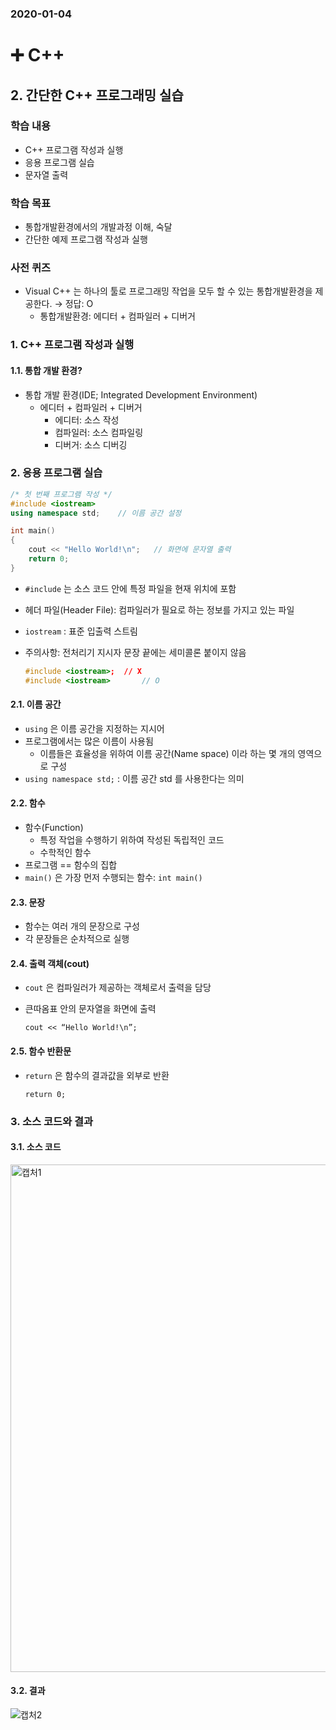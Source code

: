 ### 2020-01-04

# :heavy_plus_sign: C++

## 2. 간단한 C++ 프로그래밍 실습

### 학습 내용

* C++ 프로그램 작성과 실행
* 응용 프로그램 실습
* 문자열 출력



### 학습 목표

* 통합개발환경에서의 개발과정 이해, 숙달
* 간단한 예제 프로그램 작성과 실행



### 사전 퀴즈

* Visual C++ 는 하나의 툴로 프로그래밍 작업을 모두 할 수 있는 통합개발환경을 제공한다. → 정답: O
  * 통합개발환경: 에디터 + 컴파일러 + 디버거





### 1. C++ 프로그램 작성과 실행

#### 1.1. 통합 개발 환경?

* 통합 개발 환경(IDE; Integrated Development Environment)
  * 에디터 + 컴파일러 + 디버거
    * 에디터: 소스 작성
    * 컴파일러: 소스 컴파일링
    * 디버거: 소스 디버깅



### 2. 응용 프로그램 실습

```c++
/* 첫 번째 프로그램 작성 */
#include <iostream>
using namespace std;	// 이름 공간 설정

int main()
{
    cout << "Hello World!\n";	// 화면에 문자열 출력
    return 0;
}
```

* `#include` 는 소스 코드 안에 특정 파일을 현재 위치에 포함

* 헤더 파일(Header File): 컴파일러가 필요로 하는 정보를 가지고 있는 파일

* `iostream` :  표준 입출력 스트림

* 주의사항: 전처리기 지시자 문장 끝에는 세미콜론 붙이지 않음

  ```c++
  #include <iostream>;	// X
  #include <iostream>		// O
  ```

  

#### 2.1. 이름 공간

* `using` 은 이름 공간을 지정하는 지시어
* 프로그램에서는 많은 이름이 사용됨
  * 이름들은 효율성을 위하여 이름 공간(Name space) 이라 하는 몇 개의 영역으로 구성
* `using namespace std;` :  이름 공간 std 를 사용한다는 의미



#### 2.2. 함수

* 함수(Function)
  * 특정 작업을 수행하기 위하여 작성된 독립적인 코드
  * 수학적인 함수
* 프로그램 == 함수의 집합
* `main()` 은 가장 먼저 수행되는 함수: `int main()`



#### 2.3. 문장

* 함수는 여러 개의 문장으로 구성
* 각 문장들은 순차적으로 실행



#### 2.4. 출력 객체(cout)

* `cout` 은 컴파일러가 제공하는 객체로서 출력을 담당

* 큰따옴표 안의 문자열을 화면에 출력

  `cout << “Hello World!\n”; `



#### 2.5. 함수 반환문

* `return` 은 함수의 결과값을 외부로 반환

  `return 0;`



### 3. 소스 코드와 결과

#### 3.1. 소스 코드

<img width="812" alt="캡처1" src="https://user-images.githubusercontent.com/52685206/71767595-1175a300-2f51-11ea-998b-3dd944d8bc6c.PNG">



#### 3.2. 결과

![캡처2](https://user-images.githubusercontent.com/52685206/71767642-9a8cda00-2f51-11ea-8fd7-5724b63f9f6d.PNG)